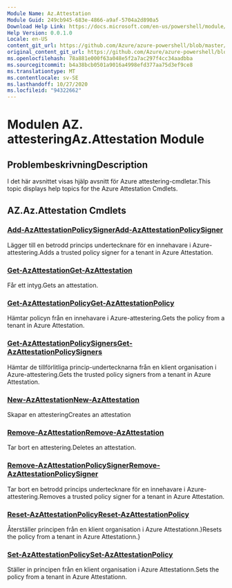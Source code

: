 ```yaml
---
Module Name: Az.Attestation
Module Guid: 249cb945-683e-4866-a9af-5704a2d890a5
Download Help Link: https://docs.microsoft.com/en-us/powershell/module/az.attestation
Help Version: 0.0.1.0
Locale: en-US
content_git_url: https://github.com/Azure/azure-powershell/blob/master/src/Attestation/Attestation/help/Az.Attestation.md
original_content_git_url: https://github.com/Azure/azure-powershell/blob/master/src/Attestation/Attestation/help/Az.Attestation.md
ms.openlocfilehash: 78a881e000f63a048e5f2a7ac297f4cc34aadbba
ms.sourcegitcommit: b4a38bcb0501a9016a4998efd377aa75d3ef9ce8
ms.translationtype: MT
ms.contentlocale: sv-SE
ms.lasthandoff: 10/27/2020
ms.locfileid: "94322662"
---
```

# <span data-ttu-id="fb3ab-101">Modulen AZ. attestering</span><span class="sxs-lookup"><span data-stu-id="fb3ab-101">Az.Attestation Module</span></span>
## <span data-ttu-id="fb3ab-102">Problembeskrivning</span><span class="sxs-lookup"><span data-stu-id="fb3ab-102">Description</span></span>
<span data-ttu-id="fb3ab-103">I det här avsnittet visas hjälp avsnitt för Azure attestering-cmdletar.</span><span class="sxs-lookup"><span data-stu-id="fb3ab-103">This topic displays help topics for the Azure Attestation Cmdlets.</span></span>

## <span data-ttu-id="fb3ab-104">AZ.</span><span class="sxs-lookup"><span data-stu-id="fb3ab-104">Az.Attestation Cmdlets</span></span>
### [<span data-ttu-id="fb3ab-105">Add-AzAttestationPolicySigner</span><span class="sxs-lookup"><span data-stu-id="fb3ab-105">Add-AzAttestationPolicySigner</span></span>](Add-AzAttestationPolicySigner.md)
<span data-ttu-id="fb3ab-106">Lägger till en betrodd princips undertecknare för en innehavare i Azure-attestering.</span><span class="sxs-lookup"><span data-stu-id="fb3ab-106">Adds a trusted policy signer for a tenant in Azure Attestation.</span></span>

### [<span data-ttu-id="fb3ab-107">Get-AzAttestation</span><span class="sxs-lookup"><span data-stu-id="fb3ab-107">Get-AzAttestation</span></span>](Get-AzAttestation.md)
<span data-ttu-id="fb3ab-108">Får ett intyg.</span><span class="sxs-lookup"><span data-stu-id="fb3ab-108">Gets an attestation.</span></span>

### [<span data-ttu-id="fb3ab-109">Get-AzAttestationPolicy</span><span class="sxs-lookup"><span data-stu-id="fb3ab-109">Get-AzAttestationPolicy</span></span>](Get-AzAttestationPolicy.md)
<span data-ttu-id="fb3ab-110">Hämtar policyn från en innehavare i Azure-attestering.</span><span class="sxs-lookup"><span data-stu-id="fb3ab-110">Gets the policy from a tenant in Azure Attestation.</span></span>

### [<span data-ttu-id="fb3ab-111">Get-AzAttestationPolicySigners</span><span class="sxs-lookup"><span data-stu-id="fb3ab-111">Get-AzAttestationPolicySigners</span></span>](Get-AzAttestationPolicySigners.md)
<span data-ttu-id="fb3ab-112">Hämtar de tillförlitliga princip-undertecknarna från en klient organisation i Azure-attestering.</span><span class="sxs-lookup"><span data-stu-id="fb3ab-112">Gets the trusted policy signers from a tenant in Azure Attestation.</span></span>

### [<span data-ttu-id="fb3ab-113">New-AzAttestation</span><span class="sxs-lookup"><span data-stu-id="fb3ab-113">New-AzAttestation</span></span>](New-AzAttestation.md)
<span data-ttu-id="fb3ab-114">Skapar en attestering</span><span class="sxs-lookup"><span data-stu-id="fb3ab-114">Creates an attestation</span></span>

### [<span data-ttu-id="fb3ab-115">Remove-AzAttestation</span><span class="sxs-lookup"><span data-stu-id="fb3ab-115">Remove-AzAttestation</span></span>](Remove-AzAttestation.md)
<span data-ttu-id="fb3ab-116">Tar bort en attestering.</span><span class="sxs-lookup"><span data-stu-id="fb3ab-116">Deletes an attestation.</span></span>

### [<span data-ttu-id="fb3ab-117">Remove-AzAttestationPolicySigner</span><span class="sxs-lookup"><span data-stu-id="fb3ab-117">Remove-AzAttestationPolicySigner</span></span>](Remove-AzAttestationPolicySigner.md)
<span data-ttu-id="fb3ab-118">Tar bort en betrodd princips undertecknare för en innehavare i Azure-attestering.</span><span class="sxs-lookup"><span data-stu-id="fb3ab-118">Removes a trusted policy signer for a tenant in Azure Attestation.</span></span>

### [<span data-ttu-id="fb3ab-119">Reset-AzAttestationPolicy</span><span class="sxs-lookup"><span data-stu-id="fb3ab-119">Reset-AzAttestationPolicy</span></span>](Reset-AzAttestationPolicy.md)
<span data-ttu-id="fb3ab-120">Återställer principen från en klient organisation i Azure Attestationn.}</span><span class="sxs-lookup"><span data-stu-id="fb3ab-120">Resets the policy from a tenant in Azure Attestationn.}</span></span>

### [<span data-ttu-id="fb3ab-121">Set-AzAttestationPolicy</span><span class="sxs-lookup"><span data-stu-id="fb3ab-121">Set-AzAttestationPolicy</span></span>](Set-AzAttestationPolicy.md)
<span data-ttu-id="fb3ab-122">Ställer in principen från en klient organisation i Azure Attestationn.</span><span class="sxs-lookup"><span data-stu-id="fb3ab-122">Sets the policy from a tenant in Azure Attestationn.</span></span>

